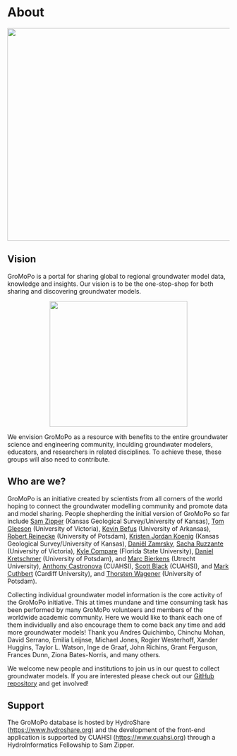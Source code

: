 # About

<p align="center"><img src="pages/img/GroMoPo_logo_V1.png" height="482" width="508" ></p>

## Vision

GroMoPo is a portal for sharing global to regional groundwater model data, knowledge and insights. Our vision is to be the one-stop-shop for both sharing and discovering groundwater models. 

<p align="center"><img src="pages/img/benefits.png" height="285" width="312" ></p>

We envision GroMoPo as a resource with benefits to the entire groundwater science and engineering community, inculding groundwater modelers, educators, and researchers in related disciplines. To achieve these, these groups will also need to contribute.

## Who are we?

GroMoPo is an initiative created by scientists from all corners of the world hoping to connect the groundwater modelling community and promote data and model sharing. People shepherding the initial version of GroMoPo so far include [Sam Zipper](https://www.samzipper.com/) (Kansas Geological Survey/University of Kansas), [Tom Gleeson](https://www.uvic.ca/ecs/civil/people/home/faculty-profiles/gleeson-tom.php) (University of Victoria), [Kevin Befus](https://groundwater.uark.edu/) (University of Arkansas), [Robert Reinecke](https://www.uni-potsdam.de/de/umwelt/institut/alle-mitarbeiterinnen/reinecke-robert) (University of Potsdam), [Kristen Jordan Koenig](https://www.linkedin.com/in/kristen-jordan-koenig-20505815/) (Kansas Geological Survey/University of Kansas), [Daniël Zamrsky](https://www.uu.nl/staff/DZamrsky), [Sacha Ruzzante](https://www.linkedin.com/in/sacha-ruzzante/?originalSubdomain=ca) (University of Victoria), [Kyle Compare](https://www.linkedin.com/in/kylecompare/) (Florida State University), [Daniel Kretschmer](https://www.uni-potsdam.de/en/umwelt/institut/alle-mitarbeiterinnen/kretschmer-daniel) (University of Potsdam), and [Marc Bierkens](https://www.uu.nl/staff/mfpbierkens) (Utrecht University), [Anthony Castronova](https://www.cuahsi.org/about/our-team) (CUAHSI), [Scott Black](https://www.cuahsi.org/about/our-team) (CUAHSI), and [Mark Cuthbert](https://www.cardiff.ac.uk/people/view/617129-cuthbert-mark) (Cardiff University), and [Thorsten Wagener](https://www.uni-potsdam.de/de/umwelt/institut/alle-mitarbeiterinnen/wagener-thorsten) (University of Potsdam).

Collecting individual groundwater model information is the core activity of the GroMoPo initiative. This at times mundane and time consuming task has been performed by many GroMoPo volunteers and members of the worldwide academic community. Here we would like to thank each one of them individually and also encourage them to come back any time and add more groundwater models! Thank you Andres Quichimbo, Chinchu Mohan, David Serrano, Emilia Leijnse, Michael Jones, Rogier Westerhoff, Xander Huggins, Taylor L. Watson, Inge de Graaf, John Richins, Grant Ferguson, Frances Dunn, Ziona Bates-Norris, and many others. 

We welcome new people and institutions to join us in our quest to collect groundwater models. If you are interested please check out our [GitHub repository](https://github.com/Gromopo/GroMoPo) and get involved!

## Support

The GroMoPo database is hosted by HydroShare (https://www.hydroshare.org) and the development of the front-end application is supported by CUAHSI (https://www.cuahsi.org) through a HydroInformatics Fellowship to Sam Zipper. 
